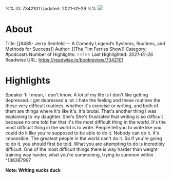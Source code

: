 %%
ID: 7342101
Updated: 2021-01-26
%%
![](https://content.production.cdn.art19.com/images/69/10/10/fb/691010fb-625e-4abe-993c-a57228b28dbe/91cb53ae0d5dbb379b9dffecf0a772593891d0d09bbe6d90ee746edbdb79e3ec75584f2ceb8260e9f675a90c05419b9b99842a76905b686f0f51c1a9d3e227ab.jpeg)

# About
Title: [[#485- Jerry Seinfeld — A Comedy Legend’s Systems, Routines, and Methods for Success]]
Author: [[The Tim Ferriss Show]]
Category: #podcasts
Number of Highlights: ==1==
Last Highlighted: *2021-01-26*
Readwise URL: https://readwise.io/bookreview/7342101

# Highlights 
Speaker 1: I mean, I don't know. A lot of my life is I don't like getting depressed. I get depressed a lot. I hate the feeling and these routines the these very difficult routines, whether it's exercise or writing, and both of them are things where it's like it's, it's brutal. That's another thing I was explaining to my daughter. She's She's frustrated that writing is so difficult because no one told her that it's the most difficult thing in the world. It's the most difficult thing in the world is to write. People tell you to write like you could do it like you're supposed to be able to do it. Nobody can do it. It's impossible. The greatest people in the world can't do it. So if you're going to do it, you should first be told. What you are attempting to do is incredibly difficult. One of the most difficult things there is way harder than weight training way harder, what you're summoning, trying to summon within  ^136387997

**Note: Writing sucks duck**

